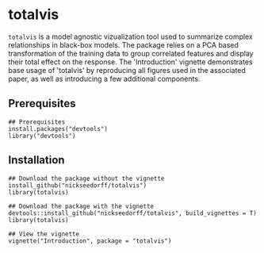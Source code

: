 # totalvis

<!-- badges: start -->
<!-- badges: end -->

`totalvis` is a model agnostic vizualization tool used to summarize complex relationships in black-box models. The package relies on a PCA based transformation of the training data to group correlated features and display their total effect on the response. The 'Introduction' vignette demonstrates base usage of 'totalvis' by reproducing all figures used in the associated paper, as well as introducing a few additional components.


## Prerequisites
```{r eval = FALSE}
## Prerequisites
install.packages("devtools")
library("devtools")
```

## Installation

```{r eval = FALSE}
## Download the package without the vignette
install_github("nickseedorff/totalvis")
library(totalvis)

## Download the package with the vignette
devtools::install_github("nickseedorff/totalvis", build_vignettes = T)
library(totalvis)

## View the vignette
vignette("Introduction", package = "totalvis")
```

